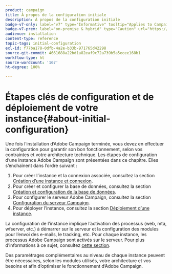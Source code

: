 ```yaml
---
product: campaign
title: À propos de la configuration initiale
description: À propos de la configuration initiale
badge-v7-only: label="v7" type="Informative" tooltip="Applies to Campaign Classic v7 only"
badge-v7-prem: label="on-premise & hybrid" type="Caution" url="https://experienceleague.adobe.com/docs/campaign-classic/using/installing-campaign-classic/architecture-and-hosting-models/hosting-models-lp/hosting-models.html" tooltip="Applies to on-premise and hybrid deployments only"
audience: installation
content-type: reference
topic-tags: initial-configuration
exl-id: f77ba178-0dfb-4a2e-b33b-971765d42298
source-git-commit: 4661688a22bd1a82eaf9c72a739b5a5ecee168b1
workflow-type: ht
source-wordcount: '167'
ht-degree: 100%

---
```


# Étapes clés de configuration et de déploiement de votre instance{#about-initial-configuration}



Une fois l’installation d’Adobe Campaign terminée, vous devez en effectuer la configuration pour garantir son bon fonctionnement, selon vos contraintes et votre architecture technique. Les étapes de configuration d’une instance Adobe Campaign sont présentées dans ce chapitre. Elles s’enchaînent dans l’ordre suivant :

1. Pour créer l’instance et la connexion associée, consultez la section [Création d’une instance et connexion](../../installation/using/creating-an-instance-and-logging-on.md).
1. Pour créer et configurer la base de données, consultez la section [Création et configuration de la base de données](../../installation/using/creating-and-configuring-the-database.md).
1. Pour configurer le serveur Adobe Campaign, consultez la section [Configuration du serveur Campaign](../../installation/using/configuring-campaign-server.md).
1. Pour déployer l’instance, consultez la section [Déploiement d’une instance](../../installation/using/deploying-an-instance.md).

La configuration de l’instance implique l’activation des processus (web, mta, wfserver, etc.) à démarrer sur le serveur et la configuration des modules pour l’envoi des e-mails, le tracking, etc. Pour chaque instance, les processus Adobe Campaign sont activés sur le serveur. Pour plus d’informations à ce sujet, consultez [cette section](../../installation/using/configuring-campaign-server.md#enabling-processes).

Des paramétrages complémentaires au niveau de chaque instance peuvent être nécessaires, selon les modules utilisés, votre architecture et vos besoins et afin d’optimiser le fonctionnement d’Adobe Campaign.
